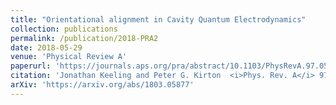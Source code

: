```yaml
---
title: "Orientational alignment in Cavity Quantum Electrodynamics"
collection: publications
permalink: /publication/2018-PRA2
date: 2018-05-29
venue: 'Physical Review A'
paperurl: 'https://journals.aps.org/pra/abstract/10.1103/PhysRevA.97.053836'
citation: 'Jonathan Keeling and Peter G. Kirton  <i>Phys. Rev. A</i> 97, 053836 (2018)'
arXiv: 'https://arxiv.org/abs/1803.05877'
---
```



